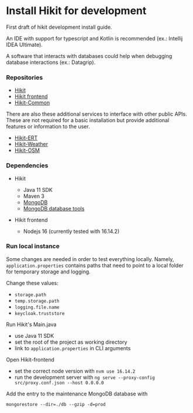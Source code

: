 
# Install Hikit for development

First draft of hikit development install guide.

An IDE with support for typescript and Kotlin is recommended (ex.: Intellij IDEA Ultimate).

A software that interacts with databases could help when debugging database interactions (ex.: Datagrip).

### Repositories

- [Hikit](https://github.com/SeC-Hikit/Hikit)
- [Hikit frontend](https://github.com/SeC-Hikit/Hikit-Frontend-CAIBO)
- [Hikit-Common](https://github.com/SeC-Hikit/Hikit-Common)

There are also these additional services to interface with other public APIs.
These are not required for a basic installation but provide additional features or information to the user.

- [Hikit-ERT](https://github.com/SeC-Hikit/Hikit-ERT)
- [Hikit-Weather](https://github.com/SeC-Hikit/Hikit-Weather)
- [Hikit-OSM](https://github.com/SeC-Hikit/Hikit-OSM)

### Dependencies

- Hikit
    - Java 11 SDK
    - Maven 3
    - [MongoDB](https://www.mongodb.com/)
    - [MongoDB database tools](https://www.mongodb.com/docs/database-tools/installation/installation/)

- Hikit frontend
    - Nodejs 16 (currently tested with 16.14.2)

### Run local instance

Some changes are needed in order to test everything locally. Namely, `application.properties` contains paths that need to point to a local folder for temporary storage and logging.

Change these values:
- `storage.path`
- `temp.storage.path`
- `logging.file.name`
- `keycloak.truststore`

Run Hikit's Main.java
- use Java 11 SDK
- set the root of the project as working directory
- link to `application.properties` in CLI arguments

Open Hikit-frontend
- set the correct node version with `nvm use 16.14.2`
- run the development server with `ng serve --proxy-config src/proxy.conf.json --host 0.0.0.0`

Add the entry to the maintenance MongoDB database with

`mongorestore --dir=./db --gzip -d=prod`
